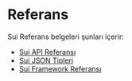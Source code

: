 # Referans

Sui Referans belgeleri şunları içerir:

* [Sui API Referansı](https://docs.sui.io/sui-jsonrpc)
* [Sui JSON Tipleri](https://docs.sui.io/devnet/build/sui-json)
* [Sui Framework Referansı](https://docs.sui.io/reference/framework)

